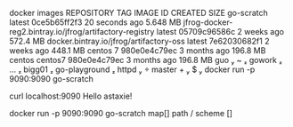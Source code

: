 docker images
REPOSITORY                                                TAG                 IMAGE ID            CREATED             SIZE
go-scratch                                                latest              0ce5b65ff2f3        20 seconds ago      5.648 MB
jfrog-docker-reg2.bintray.io/jfrog/artifactory-registry   latest              05709c96586c        2 weeks ago         572.4 MB
docker.bintray.io/jfrog/artifactory-oss                   latest              7e62030682f1        2 weeks ago         448.1 MB
centos                                                    7                   980e0e4c79ec        3 months ago        196.8 MB
centos                                                    centos7             980e0e4c79ec        3 months ago        196.8 MB
 guo  ~  gowork  …  bigg01  go-playground  httpd   master +  $  docker run -p 9090:9090 go-scratch
 
 
  curl localhost:9090
 Hello astaxie!
 
 
 docker run -p 9090:9090 go-scratch
 map[]
 path /
 scheme
 []
 
 